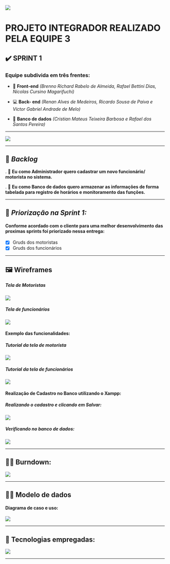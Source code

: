 ![](https://github.com/DevSlim001/PI_2020.2/blob/master/logotipocomum.jpg)
# PROJETO INTEGRADOR REALIZADO PELA EQUIPE 3
## :heavy_check_mark: SPRINT 1 

 ### Equipe subdivida em três frentes:

- :art: **Front-end** *(Brenno Richard Rabelo de Almeida, Rafael Bettini Dias, Nicolas Cursino Magarifuchi)*

- :computer: **Back- end** *(Renan Alves de Medeiros, Ricardo Sousa de Paiva e Victor Gabriel Andrade de Melo)*

- :floppy_disk: **Banco de dados** *(Cristian Mateus Teixeira Barbosa e Rafael dos Santos Pereira)*

--------------------------------------------------------------------------------------------------------------------

![](https://github.com/DevSlim001/PI_2020.2/blob/master/assets/Logocard2.png)

--------------------------------------------------------------------------------------------------------------------
## :bookmark: **_Backlog_**

. :scroll: **Eu como Administrador quero cadastrar um novo funcionário/ motorista no sistema.**

. :scroll: **Eu como Banco de dados quero armazenar as informações de forma tabelada para registro de horários e monitoramento das funções.** 

--------------------------------------------------------------------------------------------------------------------

## :dart: **_Priorização na Sprint 1:_**

#### Conforme acordado com o cliente para uma melhor desenvolvimento das proximas sprints foi priorizado nessa entrega:

- [x] Gruds dos motoristas
- [x] Gruds dos funcionários 

--------------------------------------------------------------------------------------------------------------------

## :framed_picture: Wireframes 

##### Tela de Motoristas

![](https://github.com/DevSlim001/PI_2020.2/blob/Sprint1/CadastroMotoristas.png)


##### Tela de funcionários

![](https://github.com/DevSlim001/PI_2020.2/blob/Sprint1/Cadastro_pesquisaFuncinário.png)

#### Exemplo das funcionalidades:

##### Tutorial da tela de motorista

![](https://github.com/DevSlim001/PI_2020.2/blob/Sprint1/TutorialMotoristas.png)


##### Tutorial da tela de funcionários

![](https://github.com/DevSlim001/PI_2020.2/blob/Sprint1/Tutorial_funcionário.png)

#### Realização de Cadastro no Banco utilizando o Xampp:

##### Realizando o cadastro e clicando em Salvar:

![](https://github.com/DevSlim001/PI_2020.2/blob/Sprint1/exemploCadastro.png)

##### Verificando no banco de dados:

![](https://github.com/DevSlim001/PI_2020.2/blob/Sprint1/Provadecadastro.png)

--------------------------------------------------------------------------------------------------------------------

## :running_man: Burndown:

![](https://github.com/DevSlim001/PI_2020.2/blob/Sprint1/GraficoBurdowncerto.png)

--------------------------------------------------------------------------------------------------------------------

## :man_technologist: Modelo de dados

#### Diagrama de caso e uso:

![](https://github.com/DevSlim001/PI_2020.2/blob/master/assets/DiagramaMCU.png)

--------------------------------------------------------------------------------------------------------------------

## :rocket: Tecnologias empregadas:

![](https://github.com/DevSlim001/PI_2020.2/blob/master/assets/tecnology_sprint0.png)

--------------------------------------------------------------------------------------------------------------------

 



 









